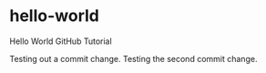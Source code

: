 # hello-world
Hello World GitHub Tutorial

Testing out a commit change. 
Testing the second commit change.
